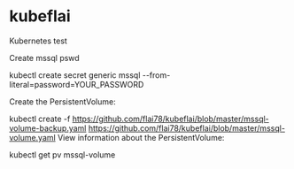 # kubeflai
Kubernetes test

Create mssql pswd

kubectl create secret generic mssql --from-literal=password=YOUR_PASSWORD

Create the PersistentVolume:

kubectl create -f https://github.com/flai78/kubeflai/blob/master/mssql-volume-backup.yaml
https://github.com/flai78/kubeflai/blob/master/mssql-volume.yaml
View information about the PersistentVolume:

kubectl get pv mssql-volume